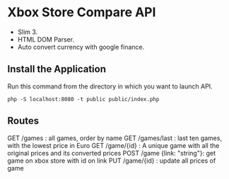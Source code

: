 # Xbox Store Compare API 


- Slim 3.
- HTML DOM Parser.
- Auto convert currency with google finance.

## Install the Application

Run this command from the directory in which you want to launch API.

    php -S localhost:8080 -t public public/index.php
    
## Routes

GET /games : all games, order by name
GET /games/last : last ten games, with the lowest price in Euro
GET /game/{id} : A unique game with all the original prices and its converted prices
POST /game {link: "string"}: get game on xbox store with id on link
PUT /game/{id} : update all prices of game

